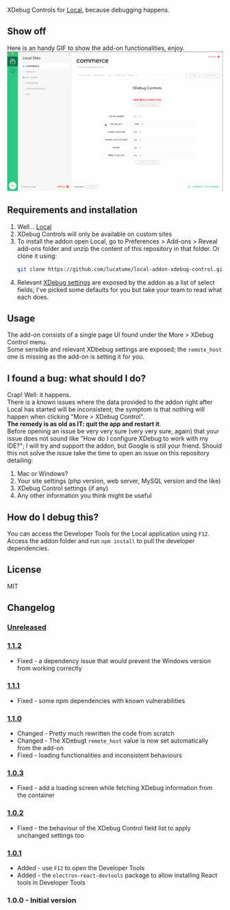 XDebug Controls for [Local][0475-0001], because debugging happens.

## Show off
Here is an handy GIF to show the add-on functionalities, enjoy.
![Version 1 demo](/doc/images/version-1-demo.gif?raw=true "Version 1 demo")

## Requirements and installation
1. Well... [Local][0475-0001]
2. XDebug Controls will only be available on custom sites
3. To install the addon open Local, go to Preferences > Add-ons > Reveal add-ons folder and unzip the content of this repository in that folder. Or clone it using:
	```bash
 	git clone https://github.com/lucatume/local-addon-xdebug-control.git
	```
4. Relevant [XDebug settings][0475-0002] are exposed by the addon as a list of select fields; I've picked some defaults for you but take your team to read what each does.

## Usage
The add-on consists of a single page UI found under the More > XDebug Control menu.  
Some sensible and relevant XDbebug settings are exposed; the `remote_host` one is missing as the add-on is setting it for you.

## I found a bug: what should I do?
Crap! Well: it happens.  
There is a known issues where the data provided to the addon right after Local has started will be inconsistent; the symptom is that nothing will happen when clicking "More > XDebug Control".  
**The remedy is as old as IT: quit the app and restart it**.  
Before opening an issue be very very sure (very very sure, again) that your issue does not sound like "How do I configure XDebug to work with my IDE?"; I will try and support the addon, but Google is still your friend.
Should this not solve the issue take the time to open an issue on this repository detailing:

1. Mac or Windows?
2. Your site settings (php version, web server, MySQL version and the like)
3. XDebug Control settings (if any)
4. Any other information you think might be useful

## How do I debug this?
You can access the Developer Tools for the Local application using `F12`.  
Access the addon folder and run `npm install` to pull the developer dependencies.  

## License
MIT

## Changelog
### [Unreleased][unreleased]

### [1.1.2][1.1.2]
* Fixed - a dependency issue that would prevent the Windows version from working correctly

### [1.1.1][1.1.1]
* Fixed - some npm dependencies with known vulnerabilities

### [1.1.0][1.1.0]
* Changed - Pretty much rewritten the code from scratch
* Changed - The XDebugt `remote_host` value is now set automatically from the add-on
* Fixed - loading functionalities and inconsistent behaviours 

### [1.0.3][1.0.3]
* Fixed - add a loading screen while fetching XDebug information from the container

### [1.0.2][1.0.2]
* Fixed - the behaviour of the XDebug Control field list to apply unchanged settings too

### [1.0.1][1.0.1]
* Added - use `F12` to open the Developer Tools
* Added - the `electron-react-devtools` package to allow installing React tools in Developer Tools

### 1.0.0 - Initial version

[unreleased]: https://github.com/lucatume/local-addon-xdebug-control/compare/1.1.2...HEAD 
[1.1.2]: https://github.com/lucatume/local-addon-xdebug-control/compare/1.1.1...1.1.2
[1.1.1]: https://github.com/lucatume/local-addon-xdebug-control/compare/1.1.0...1.1.1
[1.1.0]: https://github.com/lucatume/local-addon-xdebug-control/compare/1.0.3...1.1.0
[1.0.3]: https://github.com/lucatume/local-addon-xdebug-control/compare/1.0.2...1.0.3
[1.0.2]: https://github.com/lucatume/local-addon-xdebug-control/compare/1.0.1...1.0.2
[1.0.1]: https://github.com/lucatume/local-addon-xdebug-control/compare/1.0.0...1.0.1

[0475-0001]: https://local.getflywheel.com/
[0475-0002]: https://xdebug.org/docs/all_settings
